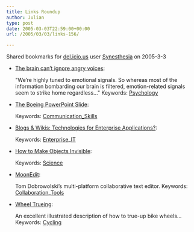 ```yaml
---
title: Links Roundup
author: Julian
type: post
date: 2005-03-03T22:59:00+00:00
url: /2005/03/03/links-156/

---
```

Shared bookmarks for [del.icio.us][1] user  [Synesthesia][2] on 2005-3-3

  * [The brain can&#8217;t ignore angry voices][3]:
  
    "We&#8217;re highly tuned to emotional signals. So whereas most of the information bombarding our brain is filtered, emotion-related signals seem to strike home regardless&#8230;" Keywords: [Psychology][4]
  * [The Boeing PowerPoint Slide][5]:
   
    Keywords: [Communication_Skills][6]
  * [Blogs & Wikis: Technologies for Enterprise Applications?][7]:
   
    Keywords: [Enterprise_IT][8]
  * [How to Make Objects Invisible][9]:
   
    Keywords: [Science][10]
  * [MoonEdit][11]:
  
    Tom Dobrowolski&#8217;s multi-platform collaborative text editor. Keywords: [Collaboration_Tools][12]
  * [Wheel Trueing][13]:
  
    An excellent illustrated description of how to true-up bike wheels&#8230; Keywords: [Cycling][14]

 [1]: http://del.icio.us/
 [2]: http://del.icio.us/synesthesia
 [3]: http://bps-research-digest.blogspot.com/2005/03/brain-cant-ignore-angry-voices.html "http://bps-research-digest.blogspot.com/2005/03/brain-cant-ignore-angry-voices.html"
 [4]: http://del.icio.us/synesthesia/Psychology
 [5]: http://www.edwardtufte.com/bboard/q-and-a-fetch-msg?msg_id=0000jL "http://www.edwardtufte.com/bboard/q-and-a-fetch-msg?msg_id=0000jL"
 [6]: http://del.icio.us/synesthesia/Communication_Skills
 [7]: http://www.gilbane.com/gilbane_report.pl/104/Blogs__Wikis_Technologies_for_Enterprise_Applications.html "http://www.gilbane.com/gilbane_report.pl/104/Blogs__Wikis_Technologies_for_Enterprise_Applications.html"
 [8]: http://del.icio.us/synesthesia/Enterprise_IT
 [9]: http://www.livescience.com/technology/050228_invisible_shield.html "http://www.livescience.com/technology/050228_invisible_shield.html"
 [10]: http://del.icio.us/synesthesia/Science
 [11]: http://www.moonedit.com/ "http://www.moonedit.com/"
 [12]: http://del.icio.us/synesthesia/Collaboration_Tools
 [13]: http://www.parktool.com/repair_help/howfix_truing.shtml "http://www.parktool.com/repair_help/howfix_truing.shtml"
 [14]: http://del.icio.us/synesthesia/Cycling